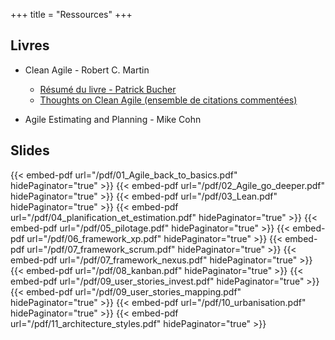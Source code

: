 +++ 
title = "Ressources" 
+++


## Livres

- Clean Agile - Robert C. Martin
    - [Résumé du livre - Patrick Bucher](https://raw.githubusercontent.com/patrickbucher/docs/master/clean-agile/clean-agile.pdf)
    - [Thoughts on Clean Agile (ensemble de citations commentées)](https://jakobbr.eu/2021/01/31/thoughts-on-clean-agile-from-robert-c-martin/)

- Agile Estimating and Planning - Mike Cohn


## Slides
{{< embed-pdf url="/pdf/01_Agile_back_to_basics.pdf" hidePaginator="true" >}}
{{< embed-pdf url="/pdf/02_Agile_go_deeper.pdf" hidePaginator="true" >}}
{{< embed-pdf url="/pdf/03_Lean.pdf" hidePaginator="true" >}}
{{< embed-pdf url="/pdf/04_planification_et_estimation.pdf" hidePaginator="true" >}}
{{< embed-pdf url="/pdf/05_pilotage.pdf" hidePaginator="true" >}}
{{< embed-pdf url="/pdf/06_framework_xp.pdf" hidePaginator="true" >}}
{{< embed-pdf url="/pdf/07_framework_scrum.pdf" hidePaginator="true" >}}
{{< embed-pdf url="/pdf/07_framework_nexus.pdf" hidePaginator="true" >}}
{{< embed-pdf url="/pdf/08_kanban.pdf" hidePaginator="true" >}}
{{< embed-pdf url="/pdf/09_user_stories_invest.pdf" hidePaginator="true" >}}
{{< embed-pdf url="/pdf/09_user_stories_mapping.pdf" hidePaginator="true" >}}
{{< embed-pdf url="/pdf/10_urbanisation.pdf" hidePaginator="true" >}}
{{< embed-pdf url="/pdf/11_architecture_styles.pdf" hidePaginator="true" >}}